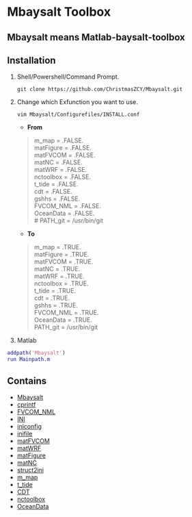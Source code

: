 # Mbaysalt Toolbox

## Mbaysalt means Matlab-baysalt-toolbox

## Installation

 1. Shell/Powershell/Command Prompt.

    ```shell
    git clone https://github.com/ChristmasZCY/Mbaysalt.git
    ```

 2. Change which Exfunction you want to use.

    ```shell
    vim Mbaysalt/Configurefiles/INSTALL.conf
    ```

    - **From**

    > m_map = .FALSE. \
    > matFigure = .FALSE. \
    > matFVCOM = .FALSE. \
    > matNC = .FALSE. \
    > matWRF = .FALSE. \
    > nctoolbox = .FALSE. \
    > t_tide = .FALSE. \
    > cdt = .FALSE. \
    > gshhs = .FALSE. \
    > FVCOM_NML = .FALSE. \
    > OceanData = .FALSE. \
    > \# PATH_git = /usr/bin/git

    - **To**

    > m_map = .TRUE. \
    > matFigure = .TRUE. \
    > matFVCOM = .TRUE. \
    > matNC = .TRUE. \
    > matWRF = .TRUE. \
    > nctoolbox = .TRUE. \
    > t_tide = .TRUE. \
    > cdt = .TRUE. \
    > gshhs = .TRUE. \
    > FVCOM_NML = .TRUE. \
    > OceanData = .TRUE. \
    > PATH_git = /usr/bin/git

 3. Matlab

 ```matlab
 addpath('Mbaysalt')
 run Mainpath.m
 ```

## Contains

- [Mbaysalt](https://github.com/ChristmasZCY/Mbaysalt)
- [cprintf](https://www.mathworks.com/matlabcentral/fileexchange/24093-cprintf-display-formatted-colored-text-in-the-command-window)
- [FVCOM_NML](https://github.com/SiqiLiOcean/FVCOM_NML)
- [INI](https://ww2.mathworks.cn/matlabcentral/fileexchange/55766-ini)
- [iniconfig](https://ww2.mathworks.cn/matlabcentral/fileexchange/24992-ini-config)
- [inifile](https://ww2.mathworks.cn/matlabcentral/fileexchange/2976-inifile)
- [matFVCOM](https://github.com/SiqiLiOcean/matFVCOM)
- [matWRF](https://github.com/SiqiLiOcean/matWRF)
- [matFigure](https://github.com/SiqiLiOcean/matFigure)
- [matNC](https://github.com/SiqiLiOcean/matNC)
- [struct2ini](https://ww2.mathworks.cn/matlabcentral/fileexchange/22079-struct2ini)
- [m_map](https://www.eoas.ubc.ca/~rich/map.html)
- [t_tide](https://www.eoas.ubc.ca/~rich/#T_Tide)
- [CDT](https://github.com/chadagreene/CDT)
- [nctoolbox](https://github.com/nctoolbox/nctoolbox)
- [OceanData](https://github.com/SiqiLiOcean/OceanData)

